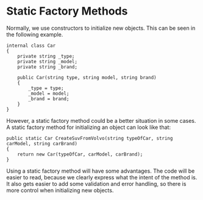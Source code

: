 # Static Factory Methods

Normally, we use constructors to initialize new objects. This can be seen in the following example.

```
internal class Car
{
    private string _type;
    private string _model;
    private string _brand;

    public Car(string type, string model, string brand)
    {
        _type = type;
        _model = model;
        _brand = brand;
    }
}
```

However, a static factory method could be a better situation in some cases. A static factory method for initializing an object can look like that:

```
public static Car CreateSuvFromVolvo(string typeOfCar, string carModel, string carBrand)
{
    return new Car(typeOfCar, carModel, carBrand);
}
```

Using a static factory method will have some advantages. The code will be easier to read, because we clearly express what the intent of the method is. It also gets easier to add some validation and error handling, so there is more control when initializing new objects. 
